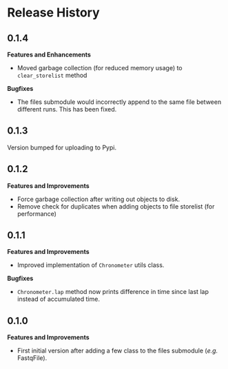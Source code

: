 Release History
===============

0.1.4
-----

**Features and Enhancements**

- Moved garbage collection (for reduced memory usage) to `clear_storelist` method

**Bugfixes**

- The files submodule would incorrectly append to the same file between different runs. This has been fixed.


0.1.3
-----

Version bumped for uploading to Pypi.


0.1.2
-----

**Features and Improvements**

- Force garbage collection after writing out objects to disk.
- Remove check for duplicates when adding objects to file storelist (for performance)


0.1.1
-----

**Features and Improvements**

- Improved implementation of `Chronometer` utils class.

**Bugfixes**

- `Chronometer.lap` method now prints difference in time since last lap instead of accumulated time.


0.1.0
-----

**Features and Improvements**

- First initial version after adding a few class to the files submodule (_e.g._ FastqFile).
